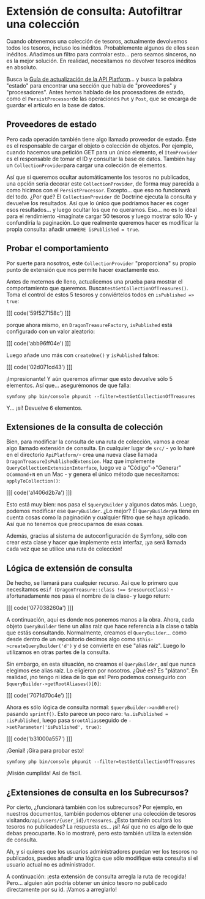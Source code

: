 # Extensión de consulta: Autofiltrar una colección

Cuando obtenemos una colección de tesoros, actualmente devolvemos todos los tesoros, incluso los inéditos. Probablemente algunos de ellos sean inéditos. Añadimos un filtro para controlar esto... pero seamos sinceros, no es la mejor solución. En realidad, necesitamos no devolver tesoros inéditos en absoluto.

Busca la [Guía de actualización de la API Platform](https://api-platform.com/docs/core/upgrade-guide/#api-platform-2730)... y busca la palabra "estado" para encontrar una sección que habla de "proveedores" y "procesadores". Antes hemos hablado de los procesadores de estado, como el `PersistProcessor`de las operaciones `Put` y `Post`, que se encarga de guardar el artículo en la base de datos.

## Proveedores de estado

Pero cada operación también tiene algo llamado proveedor de estado. Éste es el responsable de cargar el objeto o colección de objetos. Por ejemplo, cuando hacemos una petición GET para un único elemento, el `ItemProvider` es el responsable de tomar el ID y consultar la base de datos. También hay un `CollectionProvider`para cargar una colección de elementos.

Así que si queremos ocultar automáticamente los tesoros no publicados, una opción sería decorar este `CollectionProvider`, de forma muy parecida a como hicimos con el `PersistProcessor`. Excepto... que eso no funcionará del todo. ¿Por qué? El `CollectionProvider` de Doctrine ejecuta la consulta y devuelve los resultados. Así que lo único que podríamos hacer es coger esos resultados... y luego ocultar los que no queramos. Eso... no es lo ideal para el rendimiento -imagínate cargar 50 tesoros y luego mostrar sólo 10- y confundiría la paginación. Lo que realmente queremos hacer es modificar la propia consulta: añadir un`WHERE isPublished = true`.

## Probar el comportamiento

Por suerte para nosotros, este `CollectionProvider` "proporciona" su propio punto de extensión que nos permite hacer exactamente eso.

Antes de meternos de lleno, actualicemos una prueba para mostrar el comportamiento que queremos. Busca`testGetCollectionOfTreasures()`. Toma el control de estos 5 tesoros y conviértelos todos en `isPublished => true`:

[[[ code('59f527158c') ]]]

porque ahora mismo, en `DragonTreasureFactory`, `isPublished` está configurado con un valor aleatorio:

[[[ code('abb96ff04e') ]]]

Luego añade uno más con `createOne()` y `isPublished` falsos:

[[[ code('02d071cd43') ]]]

¡Impresionante! Y aún queremos afirmar que esto devuelve sólo 5 elementos. Así que... asegurémonos de que falla:

```terminal-silent
symfony php bin/console phpunit --filter=testGetCollectionOfTreasures
```

Y... ¡sí! Devuelve 6 elementos.

## Extensiones de la consulta de colección

Bien, para modificar la consulta de una ruta de colección, vamos a crear algo llamado extensión de consulta. En cualquier lugar de `src/` - yo lo haré en el directorio `ApiPlatform/`- crea una nueva clase llamada `DragonTreasureIsPublishedExtension`. Haz que implemente `QueryCollectionExtensionInterface`, luego ve a "Código"->"Generar" o`Command`+`N` en un Mac - y genera el único método que necesitamos: `applyToCollection()`:

[[[ code('a1406d2b7a') ]]]

Esto está muy bien: nos pasa el `$queryBuilder` y algunos datos más. Luego, podemos modificar ese `QueryBuilder`. ¿Lo mejor? El `QueryBuilder`ya tiene en cuenta cosas como la paginación y cualquier filtro que se haya aplicado. Así que no tenemos que preocuparnos de esas cosas.

Además, gracias al sistema de autoconfiguración de Symfony, sólo con crear esta clase y hacer que implemente esta interfaz, ¡ya será llamada cada vez que se utilice una ruta de colección!

## Lógica de extensión de consulta

De hecho, se llamará para cualquier recurso. Así que lo primero que necesitamos es`if (DragonTreasure::class !== $resourceClass)` -afortunadamente nos pasa el nombre de la clase- y luego return:

[[[ code('077038260a') ]]]

A continuación, aquí es donde nos ponemos manos a la obra. Ahora, cada objeto `QueryBuilder` tiene un alias raíz que hace referencia a la clase o tabla que estás consultando. Normalmente, creamos el `QueryBuilder`... como desde dentro de un repositorio decimos algo como `$this->createQueryBuilder('d')` y `d` se convierte en ese "alias raíz". Luego lo utilizamos en otras partes de la consulta.

Sin embargo, en esta situación, no creamos el `QueryBuilder`, así que nunca elegimos ese alias raíz. Lo eligieron por nosotros. ¿Qué es? Es "plátano". En realidad, ¡no tengo ni idea de lo que es! Pero podemos conseguirlo con `$queryBuilder->getRootAliases()[0]`:

[[[ code('7071d70c4e') ]]]

Ahora es sólo lógica de consulta normal: `$queryBuilder->andWhere()` pasando `sprintf()`. Esto parece un poco raro: `%s.isPublished = :isPublished`, luego pasa `$rootAlias`seguido de `->setParameter('isPublished', true)`:

[[[ code('b31000a557') ]]]

¡Genial! ¡Gira para probar esto!

```terminal-silent
symfony php bin/console phpunit --filter=testGetCollectionOfTreasures
```

¡Misión cumplida! Así de fácil.

## ¿Extensiones de consulta en los Subrecursos?

Por cierto, ¿funcionará también con los subrecursos? Por ejemplo, en nuestros documentos, también podemos obtener una colección de tesoros visitando`/api/users/{user_id}/treasures`. ¿Esto también ocultará los tesoros no publicados? La respuesta es... ¡sí! Así que no es algo de lo que debas preocuparte. No lo mostraré, pero esto también utiliza la extensión de consulta.

Ah, y si quieres que los usuarios administradores puedan ver los tesoros no publicados, puedes añadir una lógica que sólo modifique esta consulta si el usuario actual no es administrador.

A continuación: ¡esta extensión de consulta arregla la ruta de recogida! Pero... alguien aún podría obtener un único tesoro no publicado directamente por su id. ¡Vamos a arreglarlo!
